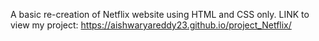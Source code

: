 A basic re-creation of Netflix website using HTML and CSS only. LINK to view my project: 
https://aishwaryareddy23.github.io/project_Netflix/
